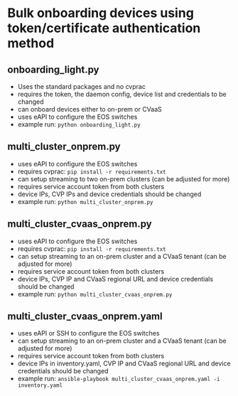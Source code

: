 # Bulk onboarding devices using token/certificate authentication method

## onboarding_light.py

- Uses the standard packages and no cvprac
- requires the token, the daemon config, device list and credentials to be changed
- can onboard devices either to on-prem or CVaaS
- uses eAPI to configure the EOS switches
- example run: `python onboarding_light.py`

## multi_cluster_onprem.py

- uses eAPI to configure the EOS switches
- requires cvprac: `pip install -r requirements.txt`
- can setup streaming to two on-prem clusters (can be adjusted for more)
- requires service account token from both clusters
- device IPs, CVP IPs and device credentials should be changed
- example run: `python multi_cluster_onprem.py`

## multi_cluster_cvaas_onprem.py

- uses eAPI to configure the EOS switches
- requires cvprac: `pip install -r requirements.txt`
- can setup streaming to an on-prem cluster and a CVaaS tenant (can be adjusted for more)
- requires service account token from both clusters
- device IPs, CVP IP and CVaaS regional URL and device credentials should be changed
- example run: `python multi_cluster_cvaas_onprem.py`

## multi_cluster_cvaas_onprem.yaml

- uses eAPI or SSH to configure the EOS switches
- can setup streaming to an on-prem cluster and a CVaaS tenant (can be adjusted for more)
- requires service account token from both clusters
- device IPs in inventory.yaml, CVP IP and CVaaS regional URL and device credentials should be changed
- example run: `ansible-playbook multi_cluster_cvaas_onprem.yaml -i inventory.yaml`
